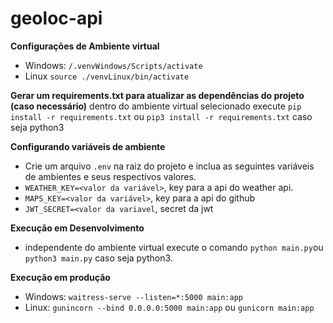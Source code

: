 # geoloc-api
 
**Configurações de Ambiente virtual** 
- Windows: `/.venvWindows/Scripts/activate`
- Linux `source ./venvLinux/bin/activate`

**Gerar um requirements.txt para atualizar as dependências do projeto (caso necessário)**
dentro do ambiente virtual selecionado execute `pip install -r requirements.txt` ou `pip3 install -r requirements.txt` caso seja python3

**Configurando variáveis de ambiente**
- Crie um arquivo `.env` na raiz do projeto e inclua as seguintes variáveis de ambientes e seus respectivos valores.
- `WEATHER_KEY=<valor da variável>`, key para a api do weather api.
- `MAPS_KEY=<valor da variável>`, key para a api do github
- `JWT_SECRET=<valor da variavel`, secret da jwt

**Execução em Desenvolvimento**
- independente do ambiente virtual execute o comando `python main.py`ou `python3 main.py` caso seja python3.

**Execução em produção**
- Windows: `waitress-serve --listen=*:5000 main:app`
- Linux: `gunincorn --bind 0.0.0.0:5000 main:app` ou `gunicorn main:app`
